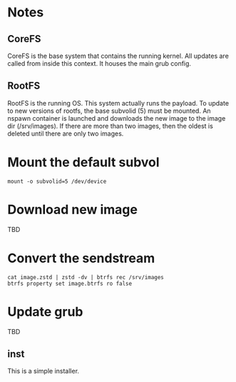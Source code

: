 Notes
=====

CoreFS
------  
CoreFS is the base system that contains the running kernel.  All updates are called from
inside this context.  It houses the main grub config.

RootFS
------  
RootFS is the running OS.  This system actually runs the payload.  To update to new 
versions of rootfs, the base subvolid (5) must be mounted.  An nspawn container is
launched and downloads the new image to the image dir (/srv/images).  If there are 
more than two images, then the oldest is deleted until there are only two images.

# Mount the default subvol  
```
mount -o subvolid=5 /dev/device  
```

# Download new image  
TBD

# Convert the sendstream  
```
cat image.zstd | zstd -dv | btrfs rec /srv/images  
btrfs property set image.btrfs ro false
```

# Update grub  
TBD

inst
----  
This is a simple installer.
